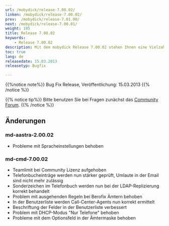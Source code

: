 ```yaml
---
url: /mobydick/release-7.00.02/
linken: /mobydick/release-7.00.02/
prev:  /mobydick/release-7.01.00/
next: /mobydick/release-7.00.01/
weight: 195
title: Release 7.00.02
keywords: 
    - Release 7.00.02
description: Mit dem mobydick Release 7.00.02 stehen Ihnen eine Vielzahl an neuen Funtionen zur Verfügung.
toc: true
lang: de
releasedate: 15.03.2013
releasetyp: Bugfix

---
```


{{%notice note%}}
Bug Fix Release, Veröffentlichung: 15.03.2013
{{% /notice %}}

{{% notice tip%}}
Bitte benutzen Sie bei Fragen zunächst das [Community Forum](http://community.pascom.net/forum.php "Zu unserem Forum").
{{% /notice %}}

## Änderungen

### md-aastra-2.00.02
* Probleme mit Spracheinstellungen behoben

### md-cmd-7.00.02
* Teamlimit bei Community Lizenz aufgehoben
* Telefonbucheinträge werden nun stärker geprüft, Umlaute in der Email sind nicht mehr zulässig
* Sonderzeichen im Telefonbuch werden nun bei der LDAP-Replizierung korrekt behandelt
* Problem mit ausgehenden Regeln bei Berofix Ämtern behoben
* In der Benutzerliste werden Call-Center-Agents nun korrekt ermittelt
* Beschriftung der Felder in der Benutzerliste verbessert
* Problem mit DHCP-Modus "Nur Telefone" behoben
* Probleme mit dem Optionsfeld in der Ämtermaske behoben
